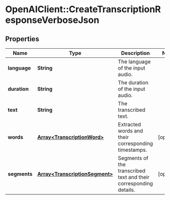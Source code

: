 # OpenAIClient::CreateTranscriptionResponseVerboseJson

## Properties
Name | Type | Description | Notes
------------ | ------------- | ------------- | -------------
**language** | **String** | The language of the input audio. | 
**duration** | **String** | The duration of the input audio. | 
**text** | **String** | The transcribed text. | 
**words** | [**Array&lt;TranscriptionWord&gt;**](TranscriptionWord.md) | Extracted words and their corresponding timestamps. | [optional] 
**segments** | [**Array&lt;TranscriptionSegment&gt;**](TranscriptionSegment.md) | Segments of the transcribed text and their corresponding details. | [optional] 

